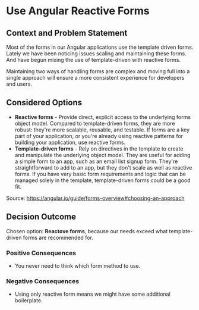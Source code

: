# Use Angular Reactive Forms

## Context and Problem Statement

Most of the forms in our Angular applications use the template driven forms.
Lately we have been noticing issues scaling and maintaining these forms.
And have begun mixing the use of template-driven with reactive forms.

Maintaining two ways of handling forms are complex and moving full into a single
approach will ensure a more consistent experience for developers and users.

## Considered Options

* **Reactive forms** - Provide direct, explicit access to the underlying forms object model. Compared to template-driven forms, they are more robust: they're more scalable, reusable, and testable. If forms are a key part of your application, or you're already using reactive patterns for building your application, use reactive forms.
* **Template-driven forms** - Rely on directives in the template to create and manipulate the underlying object model. They are useful for adding a simple form to an app, such as an email list signup form. They're straightforward to add to an app, but they don't scale as well as reactive forms. If you have very basic form requirements and logic that can be managed solely in the template, template-driven forms could be a good fit.

Source: https://angular.io/guide/forms-overview#choosing-an-approach

## Decision Outcome

Chosen option: **Reactove forms**, because our needs exceed what template-driven forms are recommended for.

### Positive Consequences <!-- optional -->

* You never need to think which form method to use.

### Negative Consequences <!-- optional -->

* Using only reactive form means we might have some additional boilerplate.
